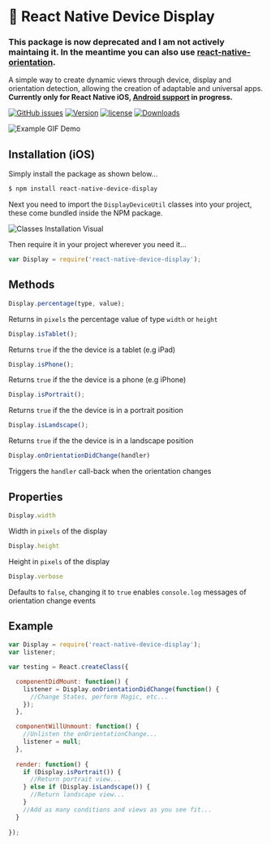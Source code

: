 # 📲 React Native Device Display
### This package is now **deprecated** and I am not actively maintaing it. In the meantime you can also use [react-native-orientation](https://github.com/yamill/react-native-orientation).

A simple way to create dynamic views through device, display and orientation detection, allowing the creation of adaptable and universal apps. **Currently only for React Native iOS, [Android support](https://github.com/kkjdaniel/react-native-device-display/issues/10) in progress.**

[![GitHub issues](https://img.shields.io/github/issues/kkjdaniel/react-native-device-display.svg)](https://github.com/kkjdaniel/react-native-device-display/issues)
[![Version](https://img.shields.io/npm/v/react-native-device-display.svg)](https://www.npmjs.com/package/react-native-device-display)
[![license](https://img.shields.io/github/license/mashape/apistatus.svg)](https://www.npmjs.com/package/react-native-device-display)
[![Downloads](https://img.shields.io/npm/dt/react-native-device-display.svg)](https://www.npmjs.com/package/react-native-device-display)

![Example GIF Demo](http://i.imgur.com/RKYZf3i.gif)

## Installation (iOS)

Simply install the package as shown below...

```sh
$ npm install react-native-device-display
```

Next you need to import the `DisplayDeviceUtil` classes into your project, these come bundled inside the NPM package.

![Classes Installation Visual](http://i.imgur.com/vT2qGfr.png)

Then require it in your project wherever you need it...

```javascript
var Display = require('react-native-device-display');
```

## Methods

```javascript
Display.percentage(type, value);
```

Returns in `pixels` the percentage value of type `width` or `height`

```javascript
Display.isTablet();
```

Returns `true` if the the device is a tablet (e.g iPad)

```javascript
Display.isPhone();
```

Returns `true` if the the device is a phone (e.g iPhone)

```javascript
Display.isPortrait();
```

Returns `true` if the the device is in a portrait position

```javascript
Display.isLandscape();
```

Returns `true` if the the device is in a landscape position

```javascript
Display.onOrientationDidChange(handler)
```

Triggers the `handler` call-back when the orientation changes

## Properties

```javascript
Display.width
```

Width in `pixels` of the display

```javascript
Display.height
```

Height in `pixels` of the display

```javascript
Display.verbose
```

Defaults to `false`, changing it to `true` enables `console.log` messages of orientation change events

## Example

```javascript
var Display = require('react-native-device-display');
var listener;

var testing = React.createClass({

  componentDidMount: function() {
    listener = Display.onOrientationDidChange(function() {
      //Change States, perform Magic, etc...
    });
  },

  componentWillUnmount: function() {
    //Unlisten the onOrientationChange...
    listener = null;
  },
  
  render: function() {
    if (Display.isPortrait()) {
      //Return portrait view...
    } else if (Display.isLandscape()) {
      //Return landscape view...
    } 
    //Add as many conditions and views as you see fit...
  }
  
});
```
